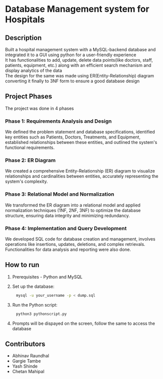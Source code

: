 # Database Management system for Hospitals

## Description

Built a hospital management system with a MySQL-backend database and integrated it to a GUI using python for a user-friendly experience  
It has functionalities to add, update, delete data points(like doctors, staff, patients, equipment, etc.) along with an efficient search mechanism and display analytics of the data  
The design for the same was made using ER(Entity-Relationship) diagram converting it finally to 3NF form to ensure a good database design  


## Project Phases

The project was done in 4 phases  

### Phase 1: Requirements Analysis and Design
We defined the problem statement and database specifications, identified key entities such as Patients, Doctors, Treatments, and Equipment, established relationships between these entities, and outlined the system's functional requirements.

### Phase 2: ER Diagram
We created a comprehensive Entity-Relationship (ER) diagram to visualize relationships and cardinalities between entities, accurately representing the system's complexity.

### Phase 3: Relational Model and Normalization
We transformed the ER diagram into a relational model and applied normalization techniques (1NF, 2NF, 3NF) to optimize the database structure, ensuring data integrity and minimizing redundancy.

### Phase 4: Implementation and Query Development
We developed SQL code for database creation and management, involves operations like insertions, updates, deletions, and complex retrievals. Functionalities for data analysis and reporting were also done.


## How to run

1. Prerequisites - Python and MySQL

2. Set up the database:
```sh
     mysql -u your_username -p < dump.sql
```

3. Run the Python script:
```sh
     python3 pythonscript.py
```

4. Prompts will be dispayed on the screen, follow the same to access the database

## Contributors
- Abhinav Raundhal
- Gargie Tambe 
- Yash Shinde
- Chetan Mahipal
